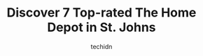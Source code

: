 ---
layout: ampstory
image: https://i0.wp.com/www.auto.or.id/wp-content/uploads/2023/06/the-home-depot-0-st-johns-1686325216.jpeg?resize=640,853
author: techidn
featured: false
description: St. Johns, Newfoundland and Labrador, Canada is a haven for The Home Depot enthusiasts, boasting an impressive array of 7 top-notch establishments. Whether youre a seasoned connoisseur or 
title: Discover 7 Top-rated The Home Depot in St. Johns
cover:
   title: Discover 7 Top-rated The Home Depot in St. Johns
   subtitle: AUTO.OR.ID
   background: https://www.auto.or.id/wp-content/uploads/2023/06/the-home-depot-0-st-johns-1686325216.jpeg

pages: 
 - layout: thirds
   top: <h1>#1 The Home Depot</h1>
   bottom: "<p>I wanted to get the gray 24 by 24 pavers but they always sell out. Order more inventory. In the meantime, here are other garden supplies I was interested in.</p>"
   background: https://www.auto.or.id/wp-content/uploads/2023/06/the-home-depot-1-st-johns-1686325218.jpeg
   backgroundblur: true
 - layout: thirds
   top: <h1>#2 The Home Depot</h1>
   bottom: "<p>650 Ponce De Leon Ave NE, Atlanta, GA 30308, United States</p>"
   background: https://www.auto.or.id/wp-content/uploads/2023/06/the-home-depot-2-st-johns-1686325218.jpeg
   cta:
      link: https://www.auto.or.id/discover-7-top-rated-the-home-depot-in-st-johns/
      text: Discover 7 Top-rated The Home Depot in St. Johns
 - layout: thirds
   top: <h1>#3 The Home Depot</h1>
   bottom: "<p>4136 Jimmy Carter Blvd, Norcross, GA 30093, United States</p>"
   background: https://images.unsplash.com/photo-1554708893-e11aa45b9bbf?ixlib=rb-4.0.3&ixid=MnwxMjA3fDB8MHxwaG90by1wYWdlfHx8fGVufDB8fHx8&auto=format&fit=crop&w=640&h=853&q=80
   cta:
      link: https://www.auto.or.id/discover-7-top-rated-the-home-depot-in-st-johns/
      text: Discover 7 Top-rated The Home Depot in St. Johns
 - layout: thirds
   top: <h1>#4 The Home Depot</h1>
   bottom: "<p>3885 Jonesboro Rd SE, Atlanta, GA 30354, United States</p>"
   background: https://images.unsplash.com/photo-1577696467903-bee9f5ee9fe9?ixlib=rb-4.0.3&ixid=MnwxMjA3fDB8MHxwaG90by1wYWdlfHx8fGVufDB8fHx8&auto=format&fit=crop&w=640&h=853&q=80
   cta:
      link: https://www.auto.or.id/discover-7-top-rated-the-home-depot-in-st-johns/
      text: Discover 7 Top-rated The Home Depot in St. Johns
 - layout: thirds
   top: <h1>#5 The Home Depot</h1>
   bottom: "<p>4343 Tilly Mill Rd, Atlanta, GA 30360, United States</p>"
   background: https://images.unsplash.com/photo-1575496917055-f23c822796eb?ixlib=rb-4.0.3&ixid=MnwxMjA3fDB8MHxwaG90by1wYWdlfHx8fGVufDB8fHx8&auto=format&fit=crop&w=640&h=853&q=80
   cta:
      link: https://www.auto.or.id/discover-7-top-rated-the-home-depot-in-st-johns/
      text: Discover 7 Top-rated The Home Depot in St. Johns
 - layout: thirds
   top: <h1>#6 The Home Depot</h1>
   bottom: "<p>3755 Shackleford Rd, Duluth, GA 30096, United States</p>"
   background: https://images.unsplash.com/photo-1610684003787-d6a8c36b8547?ixlib=rb-4.0.3&ixid=MnwxMjA3fDB8MHxwaG90by1wYWdlfHx8fGVufDB8fHx8&auto=format&fit=crop&w=640&h=853&q=80
   cta:
      link: https://www.auto.or.id/discover-7-top-rated-the-home-depot-in-st-johns/
      text: Discover 7 Top-rated The Home Depot in St. Johns
 - layout: thirds
   top: <h1>#7 The Home Depot</h1>
   bottom: "<p>9037 Hwy 92, Woodstock, GA 30189, United States</p>"
   background: https://images.unsplash.com/photo-1637160967973-88751d581827?ixlib=rb-4.0.3&ixid=MnwxMjA3fDB8MHxwaG90by1wYWdlfHx8fGVufDB8fHx8&auto=format&fit=crop&w=640&h=853&q=80
   cta:
      link: https://www.auto.or.id/discover-7-top-rated-the-home-depot-in-st-johns/
      text: Discover 7 Top-rated The Home Depot in St. Johns
 - layout: thirds
   middle: Continue reading...
   background: https://images.unsplash.com/photo-1580679568899-be51739ba2df?ixlib=rb-4.0.3&ixid=MnwxMjA3fDB8MHxwaG90by1wYWdlfHx8fGVufDB8fHx8&auto=format&fit=crop&w=640&h=853&q=80
   cta:
      link: https://www.auto.or.id/discover-7-top-rated-the-home-depot-in-st-johns/
      text: Discover 7 Top-rated The Home Depot in St. Johns

---
